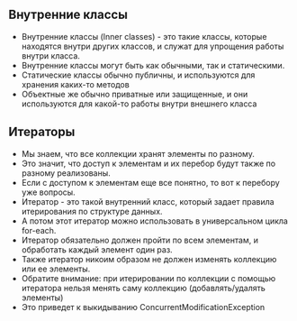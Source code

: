 ## Внутренние классы
* Внутренние классы (Inner classes) - это такие классы, которые находятся внутри других классов, и служат для 
упрощения работы внутри класса.
* Внутренние классы могут быть как обычными, так и статическими.
* Статические классы обычно публичны, и используются для хранения каких-то методов
* Объектные же обычно приватные или защищенные, и они используются для какой-то работы внутри внешнего класса

## Итераторы
* Мы знаем, что все коллекции хранят элементы по разному.
* Это значит, что доступ к элементам и их перебор будут также по разному реализованы.
* Если с доступом к элементам еще все понятно, то вот к перебору уже вопросы.
* Итератор - это такой внутренний класс, который задает правила итерирования по структуре данных.
* А потом этот итератор можно использовать в универсальном цикла for-each.
* Итератор обязательно должен пройти по всем элементам, и обработать каждый элемент один раз.
* Также итератор никоим образом не должен изменять коллекцию или ее элементы.
* Обратите внимание: при итерировании по коллекции с помощью итератора нельзя менять саму коллекцию (добавлять/удалять элементы)
* Это приведет к выкидыванию ConcurrentModificationException